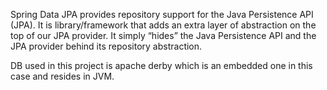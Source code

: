 Spring Data JPA provides repository support for the Java Persistence API (JPA).
It is library/framework that adds an extra layer of abstraction on the top of our JPA provider.
It simply “hides” the Java Persistence API and the JPA provider behind its repository abstraction.

DB used in this project is apache derby which is an embedded one in this case and resides in JVM.
